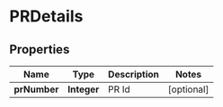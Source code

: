 # PRDetails

## Properties
Name | Type | Description | Notes
------------ | ------------- | ------------- | -------------
**prNumber** | **Integer** | PR Id |  [optional]
